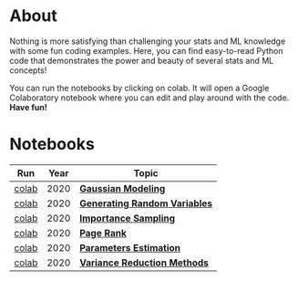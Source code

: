 # About
Nothing is more satisfying than challenging your stats and ML knowledge with some fun coding examples.
Here, you can find easy-to-read Python code that demonstrates the power and beauty of several stats and ML concepts!

You can run the notebooks by clicking on colab. It will open a Google Colaboratory notebook where you can edit and play around with the code. **Have fun!**

# Notebooks
|Run|Year|Topic|
|---|----|---|
| [colab](https://colab.research.google.com/github/dgiova/applied-stats-ML/blob/master/ipynb/gaussian_modeling.ipynb) | 2020 | <b><a href="gaussian_modeling.ipynb" title="">Gaussian Modeling</a></b> |
| [colab](https://colab.research.google.com/github/dgiova/applied-stats-ML/blob/master/ipynb/generating_RVs.ipynb) | 2020 | <b><a href="generating_RVs.ipynb" title="">Generating Random Variables</a></b> |
| [colab](https://colab.research.google.com/github/dgiova/applied-stats-ML/blob/master/ipynb/importance_sampling.ipynb) | 2020 | <b><a href="importance_sampling.ipynb" title="">Importance Sampling</a></b> |
| [colab](https://colab.research.google.com/github/dgiova/applied-stats-ML/blob/master/ipynb/page_rank.ipynb) | 2020 | <b><a href="page_rank.ipynb" title="">Page Rank</a></b> |
| [colab](https://colab.research.google.com/github/dgiova/applied-stats-ML/blob/master/ipynb/param_estimation.ipynb) | 2020 | <b><a href="param_estimation.ipynb" title="">Parameters Estimation</a></b> |
| [colab](https://colab.research.google.com/github/dgiova/applied-stats-ML/blob/master/ipynb/var_reduction.ipynb) | 2020 | <b><a href="var_reduction.ipynb" title="">Variance Reduction Methods</a></b> |
